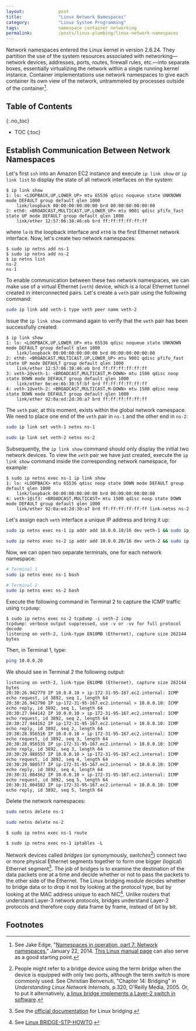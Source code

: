 ```yaml
---
layout:             post
title:              "Linux Network Namespaces"
category:           "Linux System Programming"
tags:               namespace container networking
permalink:          /posts/linux-plumbing/linux-network-namespaces
---
```


Network namespaces entered the Linux kernel in version 2.6.24. They partition the use of the system resources associated with networking&mdash;network devices, addresses, ports, routes, firewall rules, etc.&mdash;into separate boxes, essentially virtualizing the network within a single running kernel instance. Container implementations use network namespaces to give each container its own view of the network, untrammeled by processes outside of the container[^1].

<!-- excerpt-end -->

## Table of Contents
{:.no_toc}
* TOC 
{:toc}

## Establish Communication Between Network Namespaces

Let's first `ssh` into an Amazon EC2 instance and execute `ip link show` or `ip link list` to display the state of all network interfaces on the system:

```console
$ ip link show
1: lo: <LOOPBACK,UP,LOWER_UP> mtu 65536 qdisc noqueue state UNKNOWN mode DEFAULT group default qlen 1000
    link/loopback 00:00:00:00:00:00 brd 00:00:00:00:00:00
2: eth0: <BROADCAST,MULTICAST,UP,LOWER_UP> mtu 9001 qdisc pfifo_fast state UP mode DEFAULT group default qlen 1000
    link/ether 12:57:06:38:46:eb brd ff:ff:ff:ff:ff:ff
```

where `lo` is the loopback interface and `eth0` is the first Ethernet network interface. Now, let's create two network namespaces:

```console
$ sudo ip netns add ns-1
$ sudo ip netns add ns-2
$ ip netns list
ns-2
ns-1
```

To enable communication between these two network namespaces, we can make use of a virtual Ethernet (`veth`) device, which is a local Ethernet tunnel created in interconnected pairs. Let's create a `veth` pair using the following command:

```bash
sudo ip link add veth-1 type veth peer name veth-2
```

Issue the `ip link show` command again to verify that the `veth` pair has been successfully created:

```console
$ ip link show
1: lo: <LOOPBACK,UP,LOWER_UP> mtu 65536 qdisc noqueue state UNKNOWN mode DEFAULT group default qlen 1000
    link/loopback 00:00:00:00:00:00 brd 00:00:00:00:00:00
2: eth0: <BROADCAST,MULTICAST,UP,LOWER_UP> mtu 9001 qdisc pfifo_fast state UP mode DEFAULT group default qlen 1000
    link/ether 12:57:06:38:46:eb brd ff:ff:ff:ff:ff:ff
3: veth-2@veth-1: <BROADCAST,MULTICAST,M-DOWN> mtu 1500 qdisc noop state DOWN mode DEFAULT group default qlen 1000
    link/ether 6e:ee:6b:30:5f:bf brd ff:ff:ff:ff:ff:ff
4: veth-1@veth-2: <BROADCAST,MULTICAST,M-DOWN> mtu 1500 qdisc noop state DOWN mode DEFAULT group default qlen 1000
    link/ether 92:0a:ed:2d:30:a7 brd ff:ff:ff:ff:ff:ff
```

The `veth` pair, at this moment, exists within the global network namespace. We need to place one end of the `veth` pair in `ns-1` and the other end in `ns-2`:

```bash
sudo ip link set veth-1 netns ns-1

sudo ip link set veth-2 netns ns-2
```

Subsequently, the `ip link show` command should only display the initial two network devices. To view the `veth` pair we have just created, execute the `ip link show` command inside the corresponding network namespace, for example:

```console
$ sudo ip netns exec ns-1 ip link show
1: lo: <LOOPBACK> mtu 65536 qdisc noop state DOWN mode DEFAULT group default qlen 1000
    link/loopback 00:00:00:00:00:00 brd 00:00:00:00:00:00
4: veth-1@if3: <BROADCAST,MULTICAST> mtu 1500 qdisc noop state DOWN mode DEFAULT group default qlen 1000
    link/ether 92:0a:ed:2d:30:a7 brd ff:ff:ff:ff:ff:ff link-netns ns-2
```

Let's assign each `veth` interface a unique IP address and bring it up:

```bash
sudo ip netns exec ns-1 ip addr add 10.0.0.10/16 dev veth-1 && sudo ip netns exec ns-1 ip link set dev veth-1 up

sudo ip netns exec ns-2 ip addr add 10.0.0.20/16 dev veth-2 && sudo ip netns exec ns-2 ip link set dev veth-2 up
```

Now, we can open two separate terminals, one for each network namespace:

```bash
# Terminal 1
sudo ip netns exec ns-1 bash

# Terminal 2
sudo ip netns exec ns-2 bash
```

Execute the following command in Terminal 2 to capture the ICMP traffic using `tcpdump`:

```console
$ sudo ip netns exec ns-2 tcpdump -i veth-2 icmp
tcpdump: verbose output suppressed, use -v or -vv for full protocol decode
listening on veth-2, link-type EN10MB (Ethernet), capture size 262144 bytes
```

Then, in Terminal 1, type:

```bash
ping 10.0.0.20
```

We should see in Terminal 2 the following output:

```console
listening on veth-2, link-type EN10MB (Ethernet), capture size 262144 bytes
20:30:26.942779 IP 10.0.0.10 > ip-172-31-95-167.ec2.internal: ICMP echo request, id 3892, seq 1, length 64
20:30:26.942790 IP ip-172-31-95-167.ec2.internal > 10.0.0.10: ICMP echo reply, id 3892, seq 1, length 64
20:30:27.944142 IP 10.0.0.10 > ip-172-31-95-167.ec2.internal: ICMP echo request, id 3892, seq 2, length 64
20:30:27.944162 IP ip-172-31-95-167.ec2.internal > 10.0.0.10: ICMP echo reply, id 3892, seq 2, length 64
20:30:28.956516 IP 10.0.0.10 > ip-172-31-95-167.ec2.internal: ICMP echo request, id 3892, seq 3, length 64
20:30:28.956535 IP ip-172-31-95-167.ec2.internal > 10.0.0.10: ICMP echo reply, id 3892, seq 3, length 64
20:30:29.980557 IP 10.0.0.10 > ip-172-31-95-167.ec2.internal: ICMP echo request, id 3892, seq 4, length 64
20:30:29.980577 IP ip-172-31-95-167.ec2.internal > 10.0.0.10: ICMP echo reply, id 3892, seq 4, length 64
20:30:31.004562 IP 10.0.0.10 > ip-172-31-95-167.ec2.internal: ICMP echo request, id 3892, seq 5, length 64
20:30:31.004582 IP ip-172-31-95-167.ec2.internal > 10.0.0.10: ICMP echo reply, id 3892, seq 5, length 64
```

Delete the network namespaces:

```bash
sudo netns delete ns-1

sudo netns delete ns-2
```

```console
$ sudo ip netns exec ns-1 route

$ sudo ip netns exec ns-1 iptables -L
```

Network devices called *bridges* (or synonymously, *switches*[^2]) connect two or more physical Ethernet segments together to form one bigger (logical) Ethernet segment[^3]. The job of bridges is to examine the destination of the data packets one at a time and decide whether or not to pass the packets to the other side of the Ethernet. The Linux bridging module decides whether to bridge data or to drop it not by looking at the protocol type, but by looking at the MAC address unique to each NIC[^4]. Unlike routers that understand Layer-3 network protocols, bridges understand Layer-2 protocols and therefore copy data frame by frame, instead of bit by bit.

## Footnotes

[^1]: See Jake Edge, "[Namespaces in operation, part 7: Network namespaces](https://lwn.net/Articles/580893/)," January 22, 2014. [This Linux manual page](https://man7.org/linux/man-pages/man7/network_namespaces.7.html) can also serve as a good starting point.

[^2]: People might refer to a bridge device using the term *bridge* when the device is equipped with only two ports, although the term *switch* is more commonly used. See Christian Benvenuti, "Chapter 14: Bridging" in *Understanding Linux Network Internals*, p.320, O'Reilly Media, 2005. Or, to put it alternatively, [a linux bridge implements a Layer-2 switch in software](https://paulgorman.org/technical/linux-bridges-and-virtual-networking.txt.html).

[^3]: See the [official documentation](https://wiki.linuxfoundation.org/networking/bridge) for Linux bridging.

[^4]: See [Linux BRIDGE-STP-HOWTO](https://tldp.org/HOWTO/BRIDGE-STP-HOWTO/what-is-a-bridge.html).